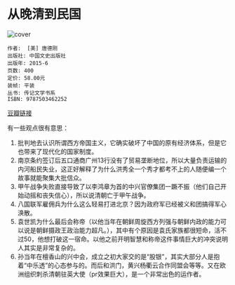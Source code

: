 # 从晚清到民国
![cover](https://img3.doubanio.com/lpic/s28074982.jpg)

    作者:  [美] 唐德刚 
    出版社: 中国文史出版社
    出版年: 2015-6
    页数: 400
    定价: 58.00元
    装帧: 平装
    丛书: 传记文学书系
    ISBN: 9787503462252

[豆瓣链接](https://book.douban.com/subject/26392466/)

有一些观点很有意思：

1. 批判地去认识所谓西方帝国主义，它确实破坏了中国的原有经济体系，但是它也带来了现代化的国家制度。
2. 南京条约签订后五口通商广州13行没有了贸易垄断地位，所以大量负责运输的内河船民失业，这正好解释了为什么洪秀全一个秀才都考不上的人随便编一个故事就能聚集大批信众。
3. 甲午战争失败直接导致了以李鸿章为首的中兴官僚集团一蹶不振（他们自己开始动摇和丧失信心），所以说清朝亡于甲午战争。
4. 八国联军雇佣兵为什么这么轻易打进北京？因为政府军已经被义和团搞得军心涣散。
5. 袁世凯为什么最后会称帝（以他当年在朝鲜周旋西方列强与朝鲜内政的能力可以说是朝鲜摄政王政治能力超凡。），其中有个原因是袁氏家族都很短命，活不过50，他想打破这一宿命。以他之前开明智慧和称帝这件事情巨大的冲突说明人其实是非常复杂的。
6. 孙当年在檀香山的兴中会，成立之初大家交的是“股银”，其实大部分人是抱着“中乐透”的心态参与的。而后和洪门，黄兴杨衢云合作同盟会等等。又在欧洲组织刺杀清朝驻英大使（pr效果巨大），是一个非常出色的运作者。
